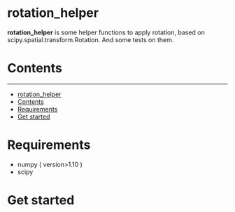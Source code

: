 # rotation_helper

**rotation_helper** is some helper functions to apply rotation, based on scipy.spatial.transform.Rotation. And some tests on them.

# Contents

------

- [rotation\_helper](#rotation_helper)
- [Contents](#contents)
- [Requirements](#requirements)
- [Get started](#get-started)

# Requirements

- numpy ( version>1.10 )
- scipy

# Get started
